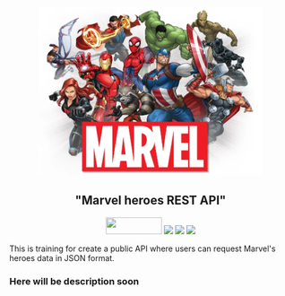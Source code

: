 <p align="center">
  <img src="marvel.png" width="400" height="300">
  <h2 align="center"> "Marvel heroes REST API" </h2>
</p>

<p align="center">
  <img src="https://img.shields.io/badge/Java-8%20-red" width="100" height="30"/>
  <img src="https://img.shields.io/badge/spring-%236DB33F.svg?style=for-the-badge&logo=spring&logoColor=white"/>
  <img src="https://img.shields.io/badge/postgres-%23316192.svg?style=for-the-badge&logo=postgresql&logoColor=white"/>
  <img src="https://img.shields.io/badge/Lombok-%20-blue" width="90"/>
</p>



This is training for create a public API where users can request Marvel's heroes data in JSON format.

### Here will be description soon
